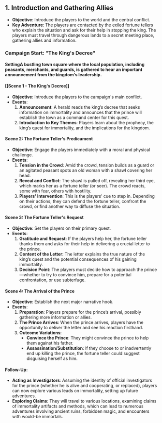 ## 1. **Introduction and Gathering Allies**
- **Objective**: Introduce the players to the world and the central conflict.
- **Key Adventure**: The players are contacted by the exiled fortune tellers who explain the situation and ask for their help in stopping the king. The players must travel through dangerous lands to a secret meeting place, gathering allies and information.
### Campaign Start: "The King's Decree"
#### **Setting**A bustling town square where the local population, including peasants, merchants, and guards, is gathered to hear an important announcement from the kingdom's leadership.
#### [[Scene 1 - The King's Decree]]
- **Objective**: Introduce the players to the campaign's main conflict.
- **Events**:
  1. **Announcement**: A herald reads the king’s decree that seeks information on immortality and announces that the prince will establish the town as a command center for this quest.
  2. **Introduction to Key Themes**: Players learn about the prophecy, the king’s quest for immortality, and the implications for the kingdom.
#### **Scene 2: The Fortune Teller's Predicament**
- **Objective**: Engage the players immediately with a moral and physical challenge.
- **Events**:
  1. **Tension in the Crowd**: Amid the crowd, tension builds as a guard or an agitated peasant spots an old woman with a shawl covering her head.
  2. **Reveal and Conflict**: The shawl is pulled off, revealing her third eye, which marks her as a fortune teller (or seer). The crowd reacts, some with fear, others with hostility.
  3. **Players' Intervention**: This is the players' cue to step in. Depending on their actions, they can defend the fortune teller, confront the crowd, or find another way to diffuse the situation.
#### **Scene 3: The Fortune Teller's Request**
- **Objective**: Set the players on their primary quest.
- **Events**:
  1. **Gratitude and Request**: If the players help her, the fortune teller thanks them and asks for their help in delivering a crucial letter to the prince.
  2. **Content of the Letter**: The letter explains the true nature of the king’s quest and the potential consequences of his gaining immortality.
  3. **Decision Point**: The players must decide how to approach the prince—whether to try to convince him, prepare for a potential confrontation, or use subterfuge.
#### **Scene 4: The Arrival of the Prince**
- **Objective**: Establish the next major narrative hook.
- **Events**:
  1. **Preparation**: Players prepare for the prince’s arrival, possibly gathering more information or allies.
  2. **The Prince Arrives**: When the prince arrives, players have the opportunity to deliver the letter and see his reaction firsthand.
  3. **Outcome Variations**:
     - **Convince the Prince**: They might convince the prince to help them against his father.
     - **Assassination/Substitution**: If they choose to or inadvertently end up killing the prince, the fortune teller could suggest disguising herself as him.
#### **Follow-Up**: 
- **Acting as Investigators**: Assuming the identity of official investigators for the prince (whether he is alive and cooperating, or replaced), players can now explore various leads on immortality, setting up future adventures.
- **Exploring Claims**: They will travel to various locations, examining claims of immortality artifacts and methods, which can lead to numerous adventures involving ancient ruins, forbidden magic, and encounters with would-be immortals.